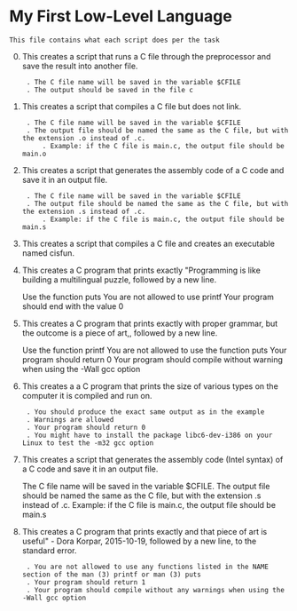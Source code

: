 # 		My First Low-Level Language


	This file contains what each script does per the task

0. This creates a script that runs a C file through the preprocessor and save the result into another file.

    	. The C file name will be saved in the variable $CFILE
    	. The output should be saved in the file c

1. This creates a script that compiles a C file but does not link.

    	. The C file name will be saved in the variable $CFILE
    	. The output file should be named the same as the C file, but with the extension .o instead of .c.
        	. Example: if the C file is main.c, the output file should be main.o

2. This creates a script that generates the assembly code of a C code and save it in an output file.

    	. The C file name will be saved in the variable $CFILE
    	. The output file should be named the same as the C file, but with the extension .s instead of .c.
        	. Example: if the C file is main.c, the output file should be main.s

3. This creates a script that compiles a C file and creates an executable named cisfun.

4. This creates a C program that prints exactly "Programming is like building a multilingual puzzle, followed by a new line.

    Use the function puts
    You are not allowed to use printf
    Your program should end with the value 0


5. This creates a C program that prints exactly with proper grammar, but the outcome is a piece of art,, followed by a new line.

    Use the function printf
    You are not allowed to use the function puts
    Your program should return 0
    Your program should compile without warning when using the -Wall gcc option


6. This creates a a C program that prints the size of various types on the computer it is compiled and run on.

    	. You should produce the exact same output as in the example
    	. Warnings are allowed
    	. Your program should return 0
    	. You might have to install the package libc6-dev-i386 on your Linux to test the -m32 gcc option


7. This creates a script that generates the assembly code (Intel syntax) of a C code and save it in an output file.

    The C file name will be saved in the variable $CFILE.
    The output file should be named the same as the C file, but with the extension .s instead of .c.
        Example: if the C file is main.c, the output file should be main.s

8. This creates  a C program that prints exactly and that piece of art is useful" - Dora Korpar, 2015-10-19, followed by a new line, to the standard error.

    	. You are not allowed to use any functions listed in the NAME section of the man (3) printf or man (3) puts
    	. Your program should return 1
    	. Your program should compile without any warnings when using the -Wall gcc option

